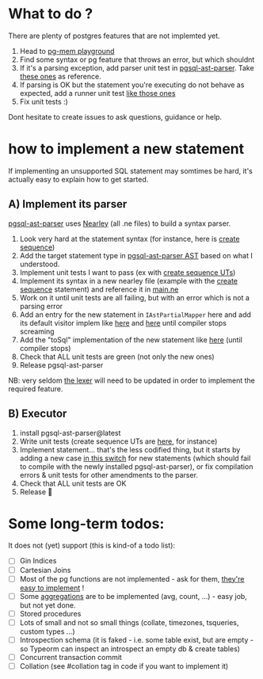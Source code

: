 # What to do ?

There are plenty of postgres features that are not implemted yet.

1) Head to [pg-mem playground](https://oguimbal.github.io/pg-mem-playground/)
2) Find some syntax or pg feature that throws an error, but which shouldnt
3) If it's a parsing exception, add parser unit test in [pgsql-ast-parser](https://github.com/oguimbal/pgsql-ast-parser). Take [these ones](https://github.com/oguimbal/pgsql-ast-parser/blob/master/src/syntax/delete.spec.ts) as reference.
4) If parsing is OK but the statement you're executing do not behave as expected, add a runner unit test [like those ones](/src/tests/delete.queries.spec.ts)
5) Fix unit tests :)


Dont hesitate to create issues to ask questions, guidance or help.


# how to implement a new statement

If implementing an unsupported SQL statement may somtimes be hard, it's actually easy to explain how to get started.

## A) Implement its parser

[pgsql-ast-parser](https://github.com/oguimbal/pgsql-ast-parser) uses [Nearley](https://nearley.js.org/) (all .ne files) to build a syntax parser.

1) Look very hard at the statement syntax (for instance, here is [create sequence](https://www.postgresql.org/docs/current/sql-createsequence.html))
2) Add the target statement type in [pgsql-ast-parser AST](https://github.com/oguimbal/pgsql-ast-parser/blob/7358e4a1fe0b3fe79ae047a936673745cc17b5f5/src/syntax/ast.ts#L6) based on what I understood.
3) Implement unit tests I want to pass (ex with [create sequence UTs](https://github.com/oguimbal/pgsql-ast-parser/blob/master/src/syntax/sequence.spec.ts))
4) Implement its syntax in a new nearley file (example with the [create sequence](https://github.com/oguimbal/pgsql-ast-parser/blob/master/src/syntax/sequence.ne) statement) and reference it in [main.ne](https://github.com/oguimbal/pgsql-ast-parser/blob/7358e4a1fe0b3fe79ae047a936673745cc17b5f5/src/syntax/main.ne#L56)
5) Work on it until unit tests are all failing, but with an error which is not a parsing error
6) Add an entry for the new statement in `IAstPartialMapper` here  and add its default visitor implem like [here](https://github.com/oguimbal/pgsql-ast-parser/blob/7358e4a1fe0b3fe79ae047a936673745cc17b5f5/src/ast-mapper.ts#L308-L313) and [here](https://github.com/oguimbal/pgsql-ast-parser/blob/7358e4a1fe0b3fe79ae047a936673745cc17b5f5/src/ast-mapper.ts#L223-L224) until compiler stops screaming
7) Add the "toSql" implementation of the new statement like [here](https://github.com/oguimbal/pgsql-ast-parser/blob/7358e4a1fe0b3fe79ae047a936673745cc17b5f5/src/to-sql.ts#L432-L443) (until compiler stops)
8) Check that ALL unit tests are green (not only the new ones)
9) Release pgsql-ast-parser

NB: very seldom [the lexer](https://github.com/oguimbal/pgsql-ast-parser/blob/master/src/lexer.ts) will need to be updated in order to implement the required feature.

## B) Executor

1) install pgsql-ast-parser@latest
2) Write unit tests (create sequence UTs are [here](https://github.com/oguimbal/pg-mem/blob/master/src/tests/sequence.spec.ts), for instance)
3) Implement statement... that's the less codified thing, but it starts by adding a new case [in this switch](https://github.com/oguimbal/pg-mem/blob/4b8a36d53e481916ba4291e045ac6edae8682b31/src/schema.ts#L124-L219) for new statements (which should fail to compile with the newly installed pgsql-ast-parser), or fix compilation errors & unit tests for other amendments to the parser.
4) Check that ALL  unit tests are OK
5) Release 🎉

# Some long-term todos:


It does not (yet) support (this is kind-of a todo list):
- [ ] Gin Indices
- [ ] Cartesian Joins
- [ ] Most of the pg functions are not implemented - ask for them, [they're easy to implement](src/functions) !
- [ ] Some [aggregations](src/transforms/aggregation.ts) are to be implemented (avg, count, ...) - easy job, but not yet done.
- [ ] Stored procedures
- [ ] Lots of small and not so small things (collate, timezones, tsqueries, custom types ...)
- [ ] Introspection schema (it is faked - i.e. some table exist, but are empty - so Typeorm can inspect an introspect an empty db & create tables)
- [ ] Concurrent transaction commit
- [ ] Collation (see #collation tag in code if you want to implement it)
